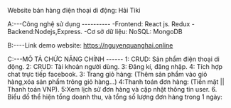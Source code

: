 Website bán hàng điện thoại di động: Hải Tiki

A:---Công nghệ sử dụng ----------
-Frontend: React js. Redux
-Backend:Nodejs,Express.
-Cơ sở dữ liệu: NoSQL: MongoDB

B:----Link demo website:
https://nguyenquanghai.online

C:---MÔ TẢ CHỨC NĂNG CHÍNH ------
1: CRUD: Sản phẩm điện thoại di động.
2: CRUD: Tài khoản người dùng.
3: Đăng kí, đăng nhập.
4: Tích hợp chat trực tiếp facebook.
3: Trang giỏ hàng: (Thêm sản phẩm vào giỏ hàng,xóa sản phẩm trông giỏ hàng...)
4:Thanh toán đơn hàng: (Tiền mặt || Thanh toán VNP).
5:Xem lịch sử đơn hàng và cập nhật thông tin user.
6. Biểu đồ thể hiện tổng doanh thu, và tổng số lượng đơn hàng trong 1 ngày:
